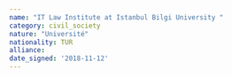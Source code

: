 ```yaml
---
name: "IT Law Institute at Istanbul Bilgi University "
category: civil_society
nature: "Université"
nationality: TUR
alliance: 
date_signed: '2018-11-12'
---
```

    
